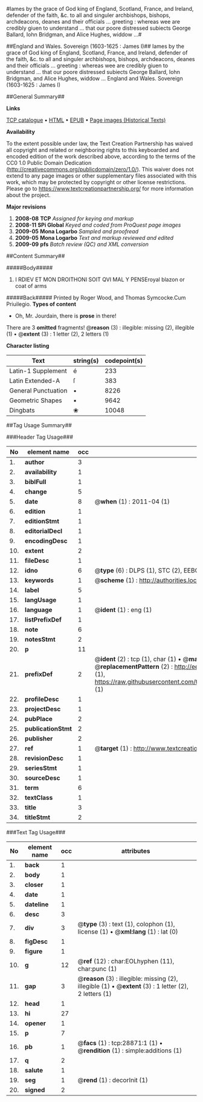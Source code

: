 #Iames by the grace of God king of England, Scotland, France, and Ireland, defender of the faith, &c. to all and singuler  archbishops, bishops, archdeacons, deanes and their officials ... greeting  : whereas wee are credibly giuen to understand ... that our poore distressed subiects George Ballard, Iohn Bridgman, and Alice Hughes, widdow ...#

##England and Wales. Sovereign (1603-1625 : James I)##
Iames by the grace of God king of England, Scotland, France, and Ireland, defender of the faith, &c. to all and singuler  archbishops, bishops, archdeacons, deanes and their officials ... greeting  : whereas wee are credibly giuen to understand ... that our poore distressed subiects George Ballard, Iohn Bridgman, and Alice Hughes, widdow ...
England and Wales. Sovereign (1603-1625 : James I)

##General Summary##

**Links**

[TCP catalogue](http://www.ota.ox.ac.uk/tcp/)  • 
[HTML](http://tei.it.ox.ac.uk/tcp/Texts-HTML/free/A22/A22239.html)  • 
[EPUB](http://tei.it.ox.ac.uk/tcp/Texts-EPUB/free/A22/A22239.epub) • 
[Page images (Historical Texts)](https://historicaltexts.jisc.ac.uk/eebo-33151025e)

**Availability**

To the extent possible under law, the Text Creation Partnership has waived all copyright and related or neighboring rights to this keyboarded and encoded edition of the work described above, according to the terms of the CC0 1.0 Public Domain Dedication (http://creativecommons.org/publicdomain/zero/1.0/). This waiver does not extend to any page images or other supplementary files associated with this work, which may be protected by copyright or other license restrictions. Please go to https://www.textcreationpartnership.org/ for more information about the project.

**Major revisions**

1. __2008-08__ __TCP__ *Assigned for keying and markup*
1. __2008-11__ __SPi Global__ *Keyed and coded from ProQuest page images*
1. __2009-05__ __Mona Logarbo__ *Sampled and proofread*
1. __2009-05__ __Mona Logarbo__ *Text and markup reviewed and edited*
1. __2009-09__ __pfs__ *Batch review (QC) and XML conversion*

##Content Summary##

#####Body#####

1. I RDIEV ET MON DROITHONI SOIT QVI MAL Y PENSEroyal blazon or coat of arms

#####Back#####
Printed by Roger Wood, and Thomas Symcocke.Cum Priuilegio.
**Types of content**

  * Oh, Mr. Jourdain, there is **prose** in there!

There are 3 **omitted** fragments! 
 @__reason__ (3) : illegible: missing (2), illegible (1)  •  @__extent__ (3) : 1 letter (2), 2 letters (1)

**Character listing**


|Text|string(s)|codepoint(s)|
|---|---|---|
|Latin-1 Supplement|é|233|
|Latin Extended-A|ſ|383|
|General Punctuation|•|8226|
|Geometric Shapes|▪|9642|
|Dingbats|❀|10048|

##Tag Usage Summary##

###Header Tag Usage###

|No|element name|occ|attributes|
|---|---|---|---|
|1.|__author__|3||
|2.|__availability__|1||
|3.|__biblFull__|1||
|4.|__change__|5||
|5.|__date__|8| @__when__ (1) : 2011-04 (1)|
|6.|__edition__|1||
|7.|__editionStmt__|1||
|8.|__editorialDecl__|1||
|9.|__encodingDesc__|1||
|10.|__extent__|2||
|11.|__fileDesc__|1||
|12.|__idno__|6| @__type__ (6) : DLPS (1), STC (2), EEBO-CITATION (1), OCLC (1), VID (1)|
|13.|__keywords__|1| @__scheme__ (1) : http://authorities.loc.gov/ (1)|
|14.|__label__|5||
|15.|__langUsage__|1||
|16.|__language__|1| @__ident__ (1) : eng (1)|
|17.|__listPrefixDef__|1||
|18.|__note__|6||
|19.|__notesStmt__|2||
|20.|__p__|11||
|21.|__prefixDef__|2| @__ident__ (2) : tcp (1), char (1)  •  @__matchPattern__ (2) : ([0-9\-]+):([0-9IVX]+) (1), (.+) (1)  •  @__replacementPattern__ (2) : http://eebo.chadwyck.com/downloadtiff?vid=$1&page=$2 (1), https://raw.githubusercontent.com/textcreationpartnership/Texts/master/tcpchars.xml#$1 (1)|
|22.|__profileDesc__|1||
|23.|__projectDesc__|1||
|24.|__pubPlace__|2||
|25.|__publicationStmt__|2||
|26.|__publisher__|2||
|27.|__ref__|1| @__target__ (1) : http://www.textcreationpartnership.org/docs/. (1)|
|28.|__revisionDesc__|1||
|29.|__seriesStmt__|1||
|30.|__sourceDesc__|1||
|31.|__term__|6||
|32.|__textClass__|1||
|33.|__title__|3||
|34.|__titleStmt__|2||


###Text Tag Usage###

|No|element name|occ|attributes|
|---|---|---|---|
|1.|__back__|1||
|2.|__body__|1||
|3.|__closer__|1||
|4.|__date__|1||
|5.|__dateline__|1||
|6.|__desc__|3||
|7.|__div__|3| @__type__ (3) : text (1), colophon (1), license (1)  •  @__xml:lang__ (1) : lat (0)|
|8.|__figDesc__|1||
|9.|__figure__|1||
|10.|__g__|12| @__ref__ (12) : char:EOLhyphen (11), char:punc (1)|
|11.|__gap__|3| @__reason__ (3) : illegible: missing (2), illegible (1)  •  @__extent__ (3) : 1 letter (2), 2 letters (1)|
|12.|__head__|1||
|13.|__hi__|27||
|14.|__opener__|1||
|15.|__p__|7||
|16.|__pb__|1| @__facs__ (1) : tcp:28871:1 (1)  •  @__rendition__ (1) : simple:additions (1)|
|17.|__q__|2||
|18.|__salute__|1||
|19.|__seg__|1| @__rend__ (1) : decorInit (1)|
|20.|__signed__|2||
